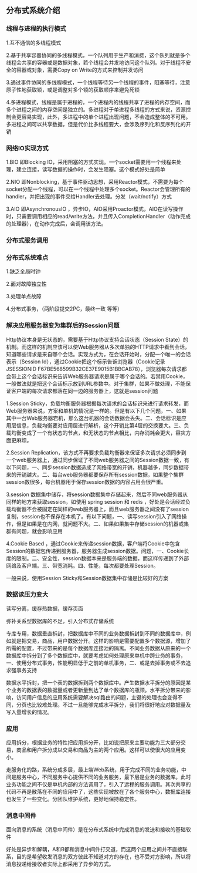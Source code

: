 ## 分布式系统介绍

### 线程与进程的执行模式

1.互不通信的多线程模式

2.基于共享容器协同的多线程模式，一个队列用于生产和消费，这个队列就是多个线程会共享的容器或是数据对象，若个线程会并发地访问这个队列。对于线程不安全的容器或对象，需要Copy on Write的方式来控制并发访问

3.通过事件协同的多线程模式，一个线程等待另一个线程的事件，阻塞等待，注意原子性地获取锁，或是调整对多个锁的获取顺序来避免死锁

4.多进程模式，线程是属于进程的，一个进程内的线程共享了进程的内存空间，而多个进程之间的内存空间是独立的。多进程对于单进程多线程的方式来说，资源控制会更容易实现，此外，多进程中的单个进程出现问题，不会造成整体的不可用。多进程之间可以共享数据，但是代价比多线程要大，会涉及序列化和反序列化的开销

### 网络IO实现方式

1.BIO 即Blocking IO，采用阻塞的方式实现。一个socket需要用一个线程来处理，建立连接，读写数据的操作时，会发生阻塞。这个模式好处是简单

2.NIO 即Nonblocking，基于事件驱动思想，采用Reactor模式，不需要为每个socket分配一个线程，可以在一个线程中处理多个socket。Reactor会管理所有的handler，并把出现的事件交给Handler去处理。分发（wait/notify）方式

3.AIO 即AsynchronousIO ，异步IO，AIO采用Proactor模式，AIO在读写操作时，只需要调用相应的read/write方法，并且传入CompletionHandler（动作完成的处理器），在动作完成后，会调用该方法。

### 分布式服务调用

### 分布式系统难点

1.缺乏全局时钟

2.面对故障独立性

3.处理单点故障

4.分布式事务，（两阶段提交2PC，最终一致 等等）

### 解决应用服务器变为集群后的Session问题

Http协议本身是无状态的，需要基于Http协议支持会话状态（Session State）的机制。而这样的机制应该可以使Web服务器从多次单独的HTTP请求中看到会话，知道哪些请求是来自哪个会话。实现方式为，在会话开始时，分配一个唯一的会话表示（Session Id），通过Cookie把这个标示告诉浏览器（Cookie记录JSESSIONID  F67BE568599B32CE37E9015B1BBCAB78），浏览器每次请求都会带上这个会话标识来告诉Web服务器请求是属于哪个会话的。若禁用Cookie，一般做法就是把这个会话标示放到URL参数中。对于集群，如果不做处理，不能保证客户端的每次请求都落在同一边的服务器上，这就是session问题

1.Session Sticky，负载均衡服务器根据每次请求的会话标识来进行请求转发，而Web服务器来说，方案和单机的情况是一样的。但是有以下几个问题，一、如果其中一台Web服务器宕机，那么这台机器的会话数据会丢失。二、会话标识是应用层信息，负载均衡要对应用层进行解析，这个开销比第4层的交换要大。三、负载均衡变成了一个有状态的节点，和无状态的节点相比，内存消耗会更大，容灾方面更麻烦。

2.Session Replication，该方式不再要求负载均衡器来保证多次请求必须同步到一个web服务器上，通过同步保证了不同web服务器之间的Session数据一致，有以下问题，一、同步session数据造成了网络带宽的开销，机器越多，同步数据带来的开销越大。二、每台web服务器都要保存所有session数据，如果整个集群session数很多，每台机器用于保存session数据的内容占用会很严重。

3.session 数据集中储存，将session数据集中存储起来，然后不同web服务器从同样的地方来获取session，如使用 spring session 和 redis ，好处是会话经过负载均衡器不会被固定在同样的web服务器上，而且web服务器之间没有了session复制，session也不保存在本机了。有以下问题，一、读写session引入了网络操作，但是如果是在内网，就问题不大。二、如果如果集中存储session的机器或集群有问题，就会影响应用

4.Cookie Based ，通过Cookie来传递session数据，客户端将Cookie中包含Session的数据包传递到服务器，服务器生成session数据。问题，一、Cookie长度的限制。二、安全性，session数据本来是服务端的数据，而这样传递到了外部网络及客户端。三、带宽消耗。四、性能，每次都要处理Session。

一般来说，使用Session Sticky和Session数据集中存储是比较好的方案

### 数据读压力变大

读写分离，缓存热数据，缓存页面

弥补关系型数据库的不足，引入分布式存储系统

专库专用，数据垂直拆封，把数据库中不同的业务数据拆封到不同的数据库中，例如就是把交易，商品，用户数据分开。这样的影响是需要配置多个数据源，增加了所需的配置，不过带来的是每个数据库连接池的隔离。不同业务数据从原来的一个数据库中拆分到了多个数据库中，就要考虑如何处理原来单机中跨业务的事务，一、使用分布式事务，性能明显低于之前的单机事务，二、或是去掉事务或不去追求强事务支持

数据水平拆封，把一个表的数据拆到两个数据库中。产生数据水平拆分的原因是某个业务的数据表的数据量或者更新量到达了单个数据库的瓶颈。水平拆分带来的影响，访问用户信息的应用系统需要解决sql路由的问题，主键的处理也会变得不同，分页也比较难处理。不过一旦能够完成水平拆分，我们将很好地应对数据量及写入量增长的情况。

### 应用

应用拆分，根据业务的特性把应用拆分开，比如说把原来主要功能为三大部分交易，商品和用户拆分成以交易和商品为主的两个应用。这样可以使很大的应用变小。

走服务化的路，系统分成多层，最上端Web系统，用于完成不同的业务功能，中间是服务中心，不同服务中心提供不同的业务服务，最下层是业务的数据库。此时业务功能之间不仅是单机内部的方法调用了，引入了远程的服务调用。其次共享的代码不再是散落在不同的应用中了，这些实现被放在了各个服务中心，数据库连接也发生了一些变化。分团队维护系统，更好地保持稳定性。

### 消息中间件

面向消息的系统（消息中间件）是在分布式系统中完成消息的发送和接收的基础软件

好处是异步和解耦，A和B都和消息中间件打交道，而这两个应用之间并不直接联系，目的是希望收发消息的双方彼此不知道对方的存在，也不受对方影响，所以将消息投递给接收者实际上都采用了异步的方式。